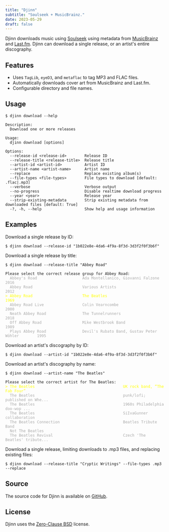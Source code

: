 ```yaml
---
title: "Djinn"
subtitle: "Soulseek + MusicBrainz."
date: 2023-05-29
draft: false
---
```


Djinn downloads music using [Soulseek](https://www.slsknet.org/) using metadata from [MusicBrainz](https://musicbrainz.org/) and [Last.fm](https://www.last.fm/). Djinn can download a single release, or an artist's entire discography.

## Features

* Uses `TagLib`, `eyeD3`, and `metaflac` to tag MP3 and FLAC files.
* Automatically downloads cover art from MusicBrainz and Last.fm.
* Configurable directory and file names.

## Usage

```
$ djinn download --help

Description:
  Download one or more releases

Usage:
  djinn download [options]

Options:
  --release-id <release-id>        Release ID
  --release-title <release-title>  Release title
  --artist-id <artist-id>          Artist ID
  --artist-name <artist-name>      Artist name
  --replace                        Replace existing album(s)
  --file-types <file-types>        File types to download [default: .flac|.mp3]
  --verbose                        Verbose output
  --no-progress                    Disable realtime download progress
  --year <year>                    Release year
  --strip-existing-metadata        Strip existing metadata from downloaded files [default: True]
  -?, -h, --help                   Show help and usage information
```

## Examples

Download a single release by ID:

```shell
$ djinn download --release-id "1b022e8e-4da6-4f9a-8f3d-3d3f2f0f3b6f"
```

Download a single release by title:

<pre><code>$ djinn download --release-title "Abbey Road"

Please select the correct release group for Abbey Road:
<span style="color: #aaa">  Abbey's Road                    Ada Montellanico, Giovanni Falzone              2016
  Abbey Road                      Various Artists                                 2012</span>
<span style="color: yellow">&gt; Abbey Road                      The Beatles                                     1969</span>
<span style="color: #aaa">  Abbey Road Live                 Colin Vearncombe                                2000
  Neath Abbey Road                The Tunnelrunners                               2018
  Off Abbey Road                  Mike Westbrook Band                             1989
  Plays Abbey Road                Devil's Rubato Band, Gustav Peter Wöhler        1995</span></code></pre>

Download an artist's discography by ID:

```shell
$ djinn download --artist-id "1b022e8e-4da6-4f9a-8f3d-3d3f2f0f3b6f"
```

Download an artist's discography by name:

<pre><code>$ djinn download --artist-name "The Beatles"

Please select the correct artist for The Beatles:
<span style="color: yellow">&gt; The Beatles                                       UK rock band, “The Fab Four”</span>
<span style="color: #aaa">  The Beatles                                       punk/lofi; published on Whe...
  The Beatles                                       1960s Philadelphia doo-wop ...
  The Beatles                                       SiIvaGunner collaboration     
  The Beatles Connection                            Beatles Tribute Band          
  Not The Beatles                                   
  The Beatles Revival                               Czech 'The Beatles' tribute...</span></code></pre>

Download a single release, limiting downloads to .mp3 files, and replacing existing files:

```shell
$ djinn download --release-title "Cryptic Writings" --file-types .mp3 --replace
```

## Source

The source code for Djinn is available on [GitHub](https://github.com/kkestell/djinn).

## License

Djinn uses the [Zero-Clause BSD](https://opensource.org/license/0bsd/) license.
